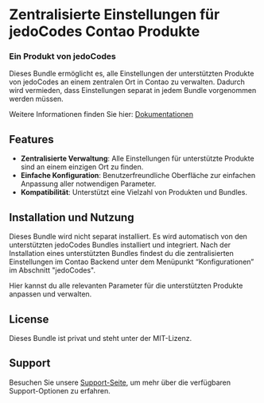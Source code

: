 # Zentralisierte Einstellungen für jedoCodes Contao Produkte

### Ein Produkt von jedoCodes
Dieses Bundle ermöglicht es, alle Einstellungen der unterstützten Produkte von jedoCodes an einem zentralen Ort in Contao zu verwalten. 
Dadurch wird vermieden, dass Einstellungen separat in jedem Bundle vorgenommen werden müssen.

Weitere Informationen finden Sie hier: [Dokumentationen][1] 

## Features
- **Zentralisierte Verwaltung**: Alle Einstellungen für unterstützte Produkte sind an einem einzigen Ort zu finden.
- **Einfache Konfiguration**: Benutzerfreundliche Oberfläche zur einfachen Anpassung aller notwendigen Parameter.
- **Kompatibilität**: Unterstützt eine Vielzahl von Produkten und Bundles.


## Installation und Nutzung
Dieses Bundle wird nicht separat installiert. Es wird automatisch von den unterstützten jedoCodes Bundles installiert und integriert. 
Nach der Installation eines unterstützten Bundles findest du die zentralisierten Einstellungen im Contao Backend unter dem Menüpunkt “Konfigurationen” im Abschnitt "jedoCodes".

Hier kannst du alle relevanten Parameter für die unterstützten Produkte anpassen und verwalten.


## License
Dieses Bundle ist privat und steht unter der MIT-Lizenz.


## Support
Besuchen Sie unsere [Support-Seite][2], um mehr über die verfügbaren Support-Optionen zu erfahren.

[1]: https://docs.jedo.codes
[2]: https://jedo.codes/support.html
